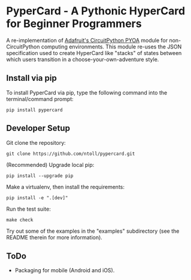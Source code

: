 # PyperCard - A Pythonic HyperCard for Beginner Programmers

A re-implementation of
[Adafruit's CircuitPython PYOA](https://github.com/adafruit/Adafruit_CircuitPython_PYOA)
module for non-CircuitPython computing environments. This module re-uses the
JSON specification used to create HyperCard like "stacks" of states between
which users transition in a choose-your-own-adventure style.

## Install via pip

To install PyperCard via pip, type the following command into the terminal/command prompt:

```
pip install pypercard
```

## Developer Setup

Git clone the repository:

```
git clone https://github.com/ntoll/pypercard.git
```

(Recommended) Upgrade local pip:

```
pip install --upgrade pip
```

Make a virtualenv, then install the requirements:

```
pip install -e ".[dev]"
```

Run the test suite:

```
make check
```

Try out some of the examples in the "examples" subdirectory (see the README
therein for more information).

## ToDo

* Packaging for mobile (Android and iOS).
